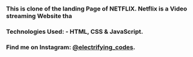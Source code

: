 ### This is clone of the landing Page of NETFLIX. Netflix is a Video streaming Website tha

### Technologies Used: - HTML, CSS & JavaScript.

### Find me on Instagram: [@electrifying_codes][instagram].

[instagram]: https://www.instagram.com/electrifying_codes
